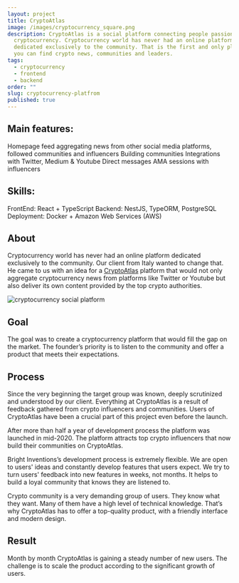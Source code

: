 ```yaml
---
layout: project
title: CryptoAtlas
image: /images/cryptocurrency_square.png
description: CryptoAtlas is a social platform connecting people passionate about
  cryptocurrency. Cryptocurrency world has never had an online platform
  dedicated exclusively to the community. That is the first and only place where
  you can find crypto news, communities and leaders.
tags:
  - cryptocurrency
  - frontend
  - backend
order: ""
slug: cryptocurrency-platfrom
published: true
---
```

## Main features:

Homepage feed aggregating news from other social media platforms, followed communities and influencers
Building communities
Integrations with Twitter, Medium & Youtube
Direct messages
AMA sessions with influencers

## Skills:

FrontEnd: React + TypeScript
Backend: NestJS, TypeORM, PostgreSQL
Deployment: Docker + Amazon Web Services (AWS)

## About

Cryptocurrency world has never had an online platform dedicated exclusively to the community. Our client from Italy wanted to change that. He came to us with an idea for a [CryptoAtlas](https://www.cryptoatlas.io) platform that would not only aggregate cryptocurrency news from platforms like Twitter or Youtube but also deliver its own content provided by the top crypto authorities.

![cryptocurrency social platform](/images/cryptocurrency_platform.png)

## Goal

The goal was to create a cryptocurrency platform that would fill the gap on the market. The founder’s priority is to listen to the community and offer a product that meets their expectations.

## Process

Since the very beginning the target group was known, deeply scrutinized and understood by our client. Everything at CryptoAtlas is a result of feedback gathered from crypto influencers and communities. Users of CryptoAtlas have been a crucial part of this project even before the launch.

After more than half a year of development process the platform was launched in mid-2020. The platform attracts top crypto influencers that now build their communities on CryptoAtlas.

Bright Inventions’s development process is extremely flexible. We are open to users' ideas and constantly develop features that users expect. We try to turn users' feedback into new features in weeks, not months. It helps to build a loyal community that knows they are listened to.

Crypto community is a very demanding group of users. They know what they want. Many of them have a high level of technical knowledge. That’s why CryptoAtlas has to offer a top-quality product, with a friendly interface and modern design. 

## Result

Month by month CryptoAtlas is gaining a steady number of new users. The challenge is to scale the product according to the significant growth of users.